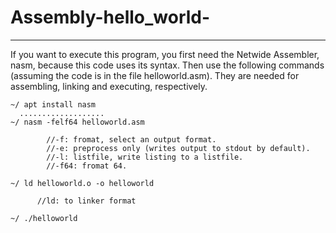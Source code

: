 # Assembly-hello_world-
***

If you want to execute this program, you first need the Netwide Assembler, nasm, because this code uses its syntax. Then use the following commands (assuming the code is in the file helloworld.asm). They are needed for assembling, linking and executing, respectively.

```
~/ apt install nasm
  ...................
~/ nasm -felf64 helloworld.asm

        //-f: fromat, select an output format.
        //-e: preprocess only (writes output to stdout by default).
        //-l: listfile, write listing to a listfile.
        //-f64: fromat 64.
        
~/ ld helloworld.o -o helloworld

      //ld: to linker format
      
~/ ./helloworld
